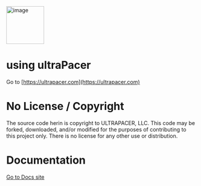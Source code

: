 <img src="https://public.ultrapacer.com/logo.svg" alt="image" width="100" height="auto">

# using ultraPacer

Go to [https://ultrapacer.com](https://ultrapacer.com)

# No License / Copyright

The source code herin is copyright to ULTRAPACER, LLC.
This code may be forked, downloaded, and/or modified for the purposes of
contributing to this project only. There is no license for any other use or
distribution.

# Documentation

[Go to Docs site](https://ultrapacer.github.io/core)
